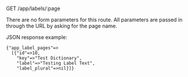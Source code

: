 GET /app/labels/:page

There are no form parameters for this route. All parameters are passed in through the URL by asking for the page name.

JSON response example:

```
{"app_label_pages"=>
  [{"id"=>10,
    "key"=>"Test Dictionary",
    "label"=>"Testing Label Text",
    "label_plural"=>nil}]}

```